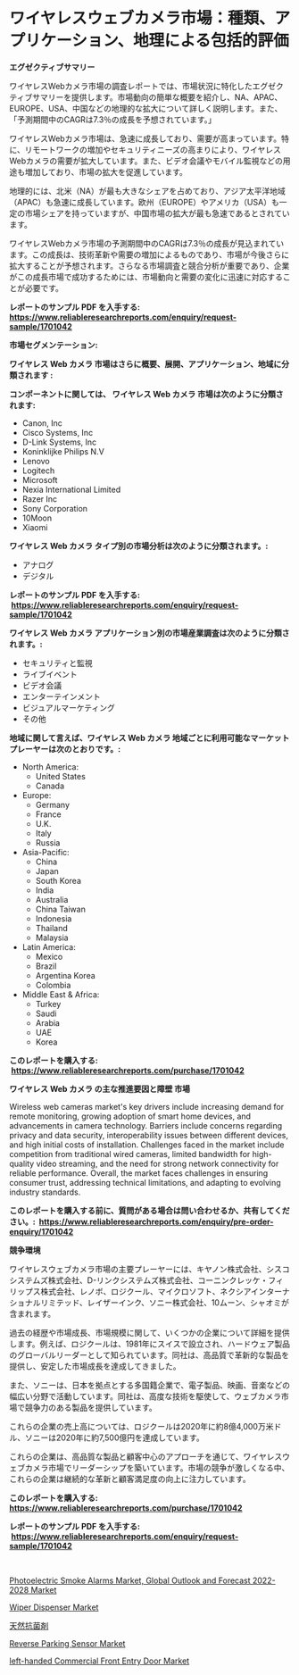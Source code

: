 <p><h1>ワイヤレスウェブカメラ市場：種類、アプリケーション、地理による包括的評価</h1></p><p><strong>エグゼクティブサマリー</strong></p>
<p><p>ワイヤレスWebカメラ市場の調査レポートでは、市場状況に特化したエグゼクティブサマリーを提供します。市場動向の簡単な概要を紹介し、NA、APAC、EUROPE、USA、中国などの地理的な拡大について詳しく説明します。また、「予測期間中のCAGRは7.3％の成長を予想されています。」</p><p>ワイヤレスWebカメラ市場は、急速に成長しており、需要が高まっています。特に、リモートワークの増加やセキュリティニーズの高まりにより、ワイヤレスWebカメラの需要が拡大しています。また、ビデオ会議やモバイル監視などの用途も増加しており、市場の拡大を促進しています。</p><p>地理的には、北米（NA）が最も大きなシェアを占めており、アジア太平洋地域（APAC）も急速に成長しています。欧州（EUROPE）やアメリカ（USA）も一定の市場シェアを持っていますが、中国市場の拡大が最も急速であるとされています。</p><p>ワイヤレスWebカメラ市場の予測期間中のCAGRは7.3％の成長が見込まれています。この成長は、技術革新や需要の増加によるものであり、市場が今後さらに拡大することが予想されます。さらなる市場調査と競合分析が重要であり、企業がこの成長市場で成功するためには、市場動向と需要の変化に迅速に対応することが必要です。</p></p>
<p><strong>レポートのサンプル PDF を入手する: <a href="https://www.reliableresearchreports.com/enquiry/request-sample/1701042">https://www.reliableresearchreports.com/enquiry/request-sample/1701042</a></strong></p>
<p><strong>市場セグメンテーション:</strong></p>
<p><strong> ワイヤレス Web カメラ 市場はさらに概要、展開、アプリケーション、地域に分類されます :</strong></p>
<p><strong>コンポーネントに関しては、 ワイヤレス Web カメラ 市場は次のように分類されます: &nbsp;</strong></p>
<p><ul><li>Canon, Inc</li><li>Cisco Systems, Inc</li><li>D-Link Systems, Inc</li><li>Koninklijke Philips N.V</li><li>Lenovo</li><li>Logitech</li><li>Microsoft</li><li>Nexia International Limited</li><li>Razer Inc</li><li>Sony Corporation</li><li>10Moon</li><li>Xiaomi</li></ul></p>
<p><strong> ワイヤレス Web カメラ タイプ別の市場分析は次のように分類されます。:</strong></p>
<p><ul><li>アナログ</li><li>デジタル</li></ul></p>
<p><strong>レポートのサンプル PDF を入手する: &nbsp;<a href="https://www.reliableresearchreports.com/enquiry/request-sample/1701042">https://www.reliableresearchreports.com/enquiry/request-sample/1701042</a></strong></p>
<p><strong> ワイヤレス Web カメラ アプリケーション別の市場産業調査は次のように分類されます。:</strong></p>
<p><ul><li>セキュリティと監視</li><li>ライブイベント</li><li>ビデオ会議</li><li>エンターテインメント</li><li>ビジュアルマーケティング</li><li>その他</li></ul></p>
<p><strong>地域に関して言えば、ワイヤレス Web カメラ 地域ごとに利用可能なマーケットプレーヤーは次のとおりです。:</strong></p>
<p><ul>
    <li>
        North America:
        <ul>
            <li>United States</li>
            <li>Canada</li>
        </ul>
    </li>
    <li>
        Europe:
        <ul>
            <li>Germany</li>
            <li>France</li>
            <li>U.K.</li>
            <li>Italy</li>
            <li>Russia</li>
        </ul>
    </li>
    <li>
        Asia-Pacific:
        <ul>
            <li>China</li>
            <li>Japan</li>
            <li>South Korea</li>
            <li>India</li>
            <li>Australia</li>
            <li>China Taiwan</li>
            <li>Indonesia</li>
            <li>Thailand</li>
            <li>Malaysia</li>
        </ul>
    </li>
    <li>
        Latin America:
        <ul>
            <li>Mexico</li>
            <li>Brazil</li>
            <li>Argentina Korea</li>
            <li>Colombia</li>
        </ul>
    </li>
    <li>
        Middle East & Africa:
        <ul>
            <li>Turkey</li>
            <li>Saudi</li>
            <li>Arabia</li>
            <li>UAE</li>
            <li>Korea</li>
        </ul>
    </li>
    </ul></p>
<p><strong>このレポートを購入する: &nbsp;<a href="https://www.reliableresearchreports.com/purchase/1701042">https://www.reliableresearchreports.com/purchase/1701042</a></strong></p>
<p><strong>ワイヤレス Web カメラ の主な推進要因と障壁 市場</strong></p>
<p><p>Wireless web cameras market's key drivers include increasing demand for remote monitoring, growing adoption of smart home devices, and advancements in camera technology. Barriers include concerns regarding privacy and data security, interoperability issues between different devices, and high initial costs of installation. Challenges faced in the market include competition from traditional wired cameras, limited bandwidth for high-quality video streaming, and the need for strong network connectivity for reliable performance. Overall, the market faces challenges in ensuring consumer trust, addressing technical limitations, and adapting to evolving industry standards.</p></p>
<p><strong>このレポートを購入する前に、質問がある場合は問い合わせるか、共有してください。:&nbsp; <a href="https://www.reliableresearchreports.com/enquiry/pre-order-enquiry/1701042">https://www.reliableresearchreports.com/enquiry/pre-order-enquiry/1701042</a></strong></p>
<p><strong>競争環境</strong></p>
<p><p>ワイヤレスウェブカメラ市場の主要プレーヤーには、キヤノン株式会社、シスコシステムズ株式会社、D-リンクシステムズ株式会社、コーニンクレッケ・フィリップス株式会社、レノボ、ロジクール、マイクロソフト、ネクシアインターナショナルリミテッド、レイザーインク、ソニー株式会社、10ムーン、シャオミが含まれます。</p><p>過去の経歴や市場成長、市場規模に関して、いくつかの企業について詳細を提供します。例えば、ロジクールは、1981年にスイスで設立され、ハードウェア製品のグローバルリーダーとして知られています。同社は、高品質で革新的な製品を提供し、安定した市場成長を達成してきました。</p><p>また、ソニーは、日本を拠点とする多国籍企業で、電子製品、映画、音楽などの幅広い分野で活動しています。同社は、高度な技術を駆使して、ウェブカメラ市場で競争力のある製品を提供しています。</p><p>これらの企業の売上高については、ロジクールは2020年に約8億4,000万米ドル、ソニーは2020年に約7,500億円を達成しています。</p><p>これらの企業は、高品質な製品と顧客中心のアプローチを通じて、ワイヤレスウェブカメラ市場でリーダーシップを築いています。市場の競争が激しくなる中、これらの企業は継続的な革新と顧客満足度の向上に注力しています。</p></p>
<p><strong>このレポートを購入する: &nbsp; <a href="https://www.reliableresearchreports.com/purchase/1701042">https://www.reliableresearchreports.com/purchase/1701042</a></strong></p>
<p><strong>レポートのサンプル PDF を入手する: &nbsp;<a href="https://www.reliableresearchreports.com/enquiry/request-sample/1701042">https://www.reliableresearchreports.com/enquiry/request-sample/1701042</a></strong><strong></strong></p>
<p>&nbsp;</p>
<p><p><a href="https://view.publitas.com/reportprime-1/photoelectric-smoke-alarms-market-global-outlook-and-forecast-2022-2028-market-insights-market-players-and-forecast-till-2030/">Photoelectric Smoke Alarms Market, Global Outlook and Forecast 2022-2028 Market</a></p><p><a href="https://github.com/beatblasta/Market-Research-Report-List-2/blob/main/wiper-dispenser-market.md">Wiper Dispenser Market</a></p><p><a href="https://medium.com/@jazminjones30/%E5%A4%A9%E7%84%B6%E6%8A%97%E8%8F%8C%E5%89%A4%E5%B8%82%E5%A0%B4%E8%A6%8F%E6%A8%A1%E3%81%AF-%E3%82%B0%E3%83%AD%E3%83%BC%E3%83%90%E3%83%AB%E7%94%A3%E6%A5%AD%E3%81%AB%E3%81%8A%E3%81%91%E3%82%8B%E6%9C%80%E9%81%A9%E3%81%AA%E3%83%9E%E3%83%BC%E3%82%B1%E3%83%86%E3%82%A3%E3%83%B3%E3%82%B0%E3%83%81%E3%83%A3%E3%83%8D%E3%83%AB%E3%82%92%E7%A4%BA%E3%81%97%E3%81%A6%E3%81%84%E3%81%BE%E3%81%99-7b6a0aa0b91d">天然抗菌剤</a></p><p><a href="https://github.com/angelajermaine/Market-Research-Report-List-2/blob/main/reverse-parking-sensor-market.md">Reverse Parking Sensor Market</a></p><p><a href="https://skillful-vermicelli-b89.notion.site/left-handed-Commercial-Front-Entry-Door-Market-Size-Share-Trends-Analysis-Report-By-Application--cd897c1af8364dc693580c9e2235745f">left-handed Commercial Front Entry Door Market</a></p></p>